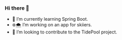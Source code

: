 ### Hi there 👋
- 🌱 I’m currently learning Spring Boot.
- ❄️🌨 I’m working on an app for skiiers.
- 🔭 I’m looking to contribute to the TidePool project.


<!--
**AlecCodes/AlecCodes** is a ✨ _special_ ✨ repository because its `README.md` (this file) appears on your GitHub profile.

Here are some ideas to get you started:

- 🔭 I’m currently working on ...
- 🌱 I’m currently learning ...
- 👯 I’m looking to collaborate on ...
- 🤔 I’m looking for help with ...
- 💬 Ask me about ...
- 📫 How to reach me: ...
- 😄 Pronouns: ...
- ⚡ Fun fact: ...
-->
